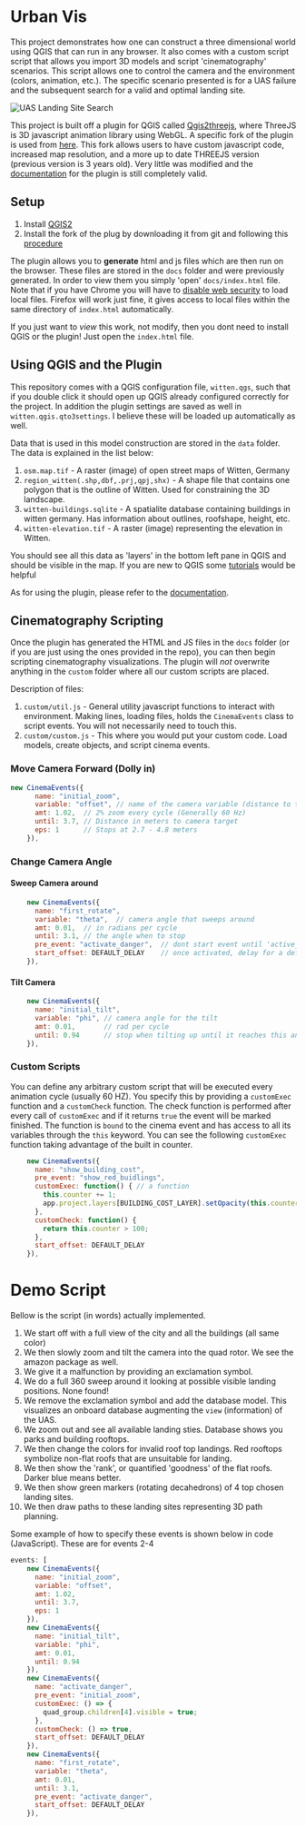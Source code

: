 # Urban Vis

This project demonstrates how one can construct a three dimensional world using QGIS that can run in any browser. It also comes with a custom script script that allows you import 3D models and script 'cinematography' scenarios. This script allows one to control the camera and the environment (colors, animation, etc.).  The specific scenario presented is for a UAS failure and the subsequent search for a valid and optimal landing site.

![UAS Landing Site Search](media/recording_fast.gif "UAS Landing Site Search")


This project is built off a plugin for QGIS called [Qgis2threejs](https://github.com/minorua/Qgis2threejs), where ThreeJS is 3D javascript animation library using WebGL. A specific fork of the plugin is used from [here](https://github.com/JeremyBYU/Qgis2threejs/tree/jeremy). This fork allows users to have custom javascript code, increased map resolution, and a more up to date THREEJS version (previous version is 3 years old). Very little was modified and the [documentation](http://qgis2threejs.readthedocs.io/en/docs-release/) for the plugin is still completely valid.

## Setup

1. Install [QGIS2](https://www.qgis.org/en/site/)
2. Install the fork of the plug by downloading it from git and following this [procedure](https://gis.stackexchange.com/questions/26979/how-to-install-a-qgis-plugin-when-offline)

The plugin allows you to **generate** html and js files which are then run on the browser. These files are stored in the `docs` folder and were previously generated. In order to view them you simply 'open' `docs/index.html` file.  Note that if you have Chrome you will have to [disable web security](https://stackoverflow.com/questions/4819060/allow-google-chrome-to-use-xmlhttprequest-to-load-a-url-from-a-local-file) to load local files. Firefox will work just fine, it gives access to local files within the same directory of `index.html` automatically. 

If you just want to *view* this work, not modify, then you dont need to install QGIS or the plugin! Just open the `index.html` file.

## Using QGIS and the Plugin

This repository comes with a QGIS configuration file, `witten.qgs`, such that if you double click it should open up QGIS already configured correctly for the project. In addition the plugin settings are saved as well in `witten.qgis.qto3settings`. I believe these will be loaded up automatically as well.

Data that is used in this model construction are stored in the `data` folder.  The data is explained in the list below:

1. `osm.map.tif` - A raster (image) of open street maps of Witten, Germany
2. `region_witten(.shp,dbf,.prj,qpj,shx)` - A shape file that contains one polygon that is the outline of Witten. Used for constraining the 3D landscape.
3. `witten-buildings.sqlite` - A spatialite database containing buildings in witten germany.  Has information about outlines, roofshape, height, etc.
4. `witten-elevation.tif` - A raster (image) representing the elevation in Witten.

You should see all this data as 'layers' in the bottom left pane in QGIS and should be visible in the map. If you are new to QGIS some [tutorials](https://www.qgistutorials.com/en/) would be helpful

As for using the plugin, please refer to the [documentation](http://qgis2threejs.readthedocs.io/en/docs-release/).

## Cinematography Scripting

Once the plugin has generated the HTML and JS files in the `docs` folder (or if you are just using the ones provided in the repo), you can then begin scripting cinematography visualizations. The plugin will *not* overwrite anything in the `custom` folder where all our custom scripts are placed.

Description of files:

1. `custom/util.js` - General utility javascript functions to interact with environment. Making lines, loading files, holds the `CinemaEvents` class to script events.  You will not necessarily need to touch this.
2. `custom/custom.js` - This where you would put your custom code.  Load models, create objects, and script cinema events.


### Move Camera Forward (Dolly in)

```javascript    
new CinemaEvents({
      name: "initial_zoom", 
      variable: "offset", // name of the camera variable (distance to target)
      amt: 1.02,  // 2% zoom every cycle (Generally 60 Hz)
      until: 3.7, // Distance in meters to camera target
      eps: 1      // Stops at 2.7 - 4.8 meters
    }),
```
### Change Camera Angle

#### Sweep Camera around

```javascript
    new CinemaEvents({
      name: "first_rotate",
      variable: "theta",  // camera angle that sweeps around
      amt: 0.01,  // in radians per cycle
      until: 3.1, // the angle when to stop
      pre_event: "activate_danger",  // dont start event until 'active_danger' is complete
      start_offset: DEFAULT_DELAY    // once activated, delay for a default amount of time
    }),
```
#### Tilt Camera

```javascript
    new CinemaEvents({
      name: "initial_tilt",
      variable: "phi", // camera angle for the tilt
      amt: 0.01,       // rad per cycle
      until: 0.94      // stop when tilting up until it reaches this angle rad
    }),
```
### Custom Scripts

You can define any arbitrary custom script that will be executed every animation cycle (usually 60 HZ). You specify this by providing a `customExec` function and a `customCheck` function.  The check function is performed after every call of `customExec` and if it returns `true` the event will be marked finished. The function is `bound` to the cinema event and has access to all its variables through the `this` keyword. You can see the following `customExec` function taking advantage of the built in counter.

```javascript
    new CinemaEvents({
      name: "show_building_cost",
      pre_event: "show_red_buidlings",
      customExec: function() { // a function
        this.counter += 1;
        app.project.layers[BUILDING_COST_LAYER].setOpacity(this.counter / 100);
      },
      customCheck: function() {
        return this.counter > 100;
      },
      start_offset: DEFAULT_DELAY
    }),
```

# Demo Script

Bellow is the script (in words) actually implemented.

1. We start off with a full view of the city and all the buildings (all same color)
2. We then slowly zoom and tilt the camera into the quad rotor. We see the amazon package as well.
3. We give it a malfunction by providing an exclamation symbol.
4. We do a full 360 sweep around it looking at possible visible landing positions. None found!
5. We remove the exclamation symbol and add the database model. This visualizes an onboard database augmenting the `view` (information) of the UAS.
6. We zoom out and see all available landing sties. Database shows you parks and building rooftops.
7. We then change the colors for invalid roof top landings. Red rooftops symbolize non-flat roofs that are unsuitable for landing.
8. We then show the 'rank', or quantified 'goodness' of the flat roofs. Darker blue means better.
9. We then show green markers (rotating decahedrons) of 4 top chosen landing sites. 
10. We then draw paths to these landing sites representing 3D path planning.

Some example of how to specify these events is shown below in code (JavaScript). These are for events 2-4

```javascript
events: [
    new CinemaEvents({
      name: "initial_zoom",
      variable: "offset",
      amt: 1.02,
      until: 3.7,
      eps: 1
    }),
    new CinemaEvents({
      name: "initial_tilt",
      variable: "phi",
      amt: 0.01,
      until: 0.94
    }),
    new CinemaEvents({
      name: "activate_danger",
      pre_event: "initial_zoom",
      customExec: () => {
        quad_group.children[4].visible = true;
      },
      customCheck: () => true,
      start_offset: DEFAULT_DELAY
    }),
    new CinemaEvents({
      name: "first_rotate",
      variable: "theta",
      amt: 0.01,
      until: 3.1,
      pre_event: "activate_danger",
      start_offset: DEFAULT_DELAY
    }),

```

